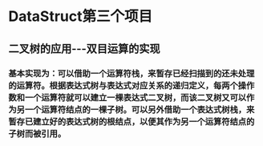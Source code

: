 # DataStruct第三个项目
## 二叉树的应用---双目运算的实现
### 基本实现为：可以借助一个运算符栈，来暂存已经扫描到的还未处理的运算符。根据表达式树与表达式对应关系的递归定义，每两个操作数和一个运算符就可以建立一棵表达式二叉树，而该二叉树又可以作为另一个运算符结点的一棵子树。可以另外借助一个表达式树栈，来暂存已建立好的表达式树的根结点，以便其作为另一个运算符结点的子树而被引用。
